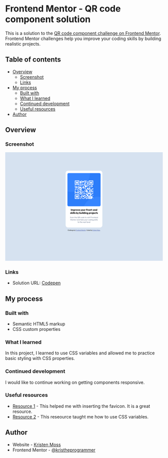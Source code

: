 # Frontend Mentor - QR code component solution

This is a solution to the [QR code component challenge on Frontend Mentor](https://www.frontendmentor.io/challenges/qr-code-component-iux_sIO_H). Frontend Mentor challenges help you improve your coding skills by building realistic projects. 

## Table of contents

- [Overview](#overview)
  - [Screenshot](#screenshot)
  - [Links](#links)
- [My process](#my-process)
  - [Built with](#built-with)
  - [What I learned](#what-i-learned)
  - [Continued development](#continued-development)
  - [Useful resources](#useful-resources)
- [Author](#author)


## Overview

### Screenshot

![QR Code Solution](./screenshot-2.png "Solution image")


### Links

- Solution URL: [Codepen](https://codepen.io/kristheprogrammer/pen/gOoNdGx?editors=1100)


## My process

### Built with

- Semantic HTML5 markup
- CSS custom properties


### What I learned

In this project, I learned to use CSS variables and allowed me to practice basic styling with CSS properties.


### Continued development

I would like to continue working on getting components responsive.


### Useful resources

- [Resource 1](https://www.w3schools.com/howto/howto_html_favicon.asp) - This helped me with inserting the favicon. It is a great resource.
- [Resource 2](https://www.w3schools.com/css/css3_variables.asp) - This reseource taught me how to use CSS variables.

## Author

- Website - [Kristen Moss](https://github.com/kristheprogrammer)
- Frontend Mentor - [@kristheprogrammer](https://www.frontendmentor.io/profile/kristheprogrammer)

